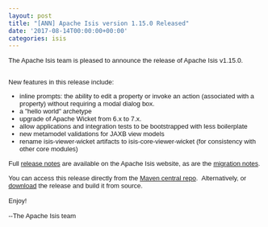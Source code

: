 ```yaml
---
layout: post
title: "[ANN] Apache Isis version 1.15.0 Released"
date: '2017-08-14T00:00:00+00:00'
categories: isis
---
```

<div style="font-family: sans-serif; font-size: small;">The Apache Isis team is pleased to announce the release of Apache Isis v1.15.0.</div> 
  <div style="font-family: sans-serif; font-size: small;"><br /></div> 
  <div style="font-family: sans-serif; font-size: small;"> 
    <p>New features in this release include:</p> 
    <p> </p> 
    <ul> 
      <li>inline prompts: the ability to edit a property or invoke an action (associated with a property) without requiring a modal dialog box.</li> 
      <li>a &quot;hello world&quot; archetype</li> 
      <li>upgrade of Apache Wicket from 6.x to 7.x.</li> 
      <li>allow applications and integration tests to be bootstrapped with less boilerplate</li> 
      <li>new metamodel validations for JAXB view models</li> 
      <li>rename isis-viewer-wicket artifacts to isis-core-viewer-wicket (for consistency with other core modules)</li> 
    </ul> 
    <p> </p> 
  </div> 
  <p><span style="font-family: sans-serif; font-size: small;">Full <a href="http://isis.apache.org/release-notes/release-notes.html#_release-notes_1.15.0">release notes</a> are available on the Apache Isis website, as are the&nbsp;</span><span style="font-family: sans-serif; font-size: small;"><a href="http://isis.apache.org/migration-notes/migration-notes.html#_migration-notes_1.14.0-to-1.15.0">migration notes</a>.</span></p> 
  <div style="font-family: sans-serif; font-size: small;">You can access this release directly from the <a href="http://search.maven.org">Maven central repo</a>. &nbsp;Alternatively, or <a href="http://isis.apache.org/downloads.html">download</a> the release and build it from source.</div> 
  <div style="font-family: sans-serif; font-size: small;"><br /></div> 
  <div style="font-family: sans-serif; font-size: small;">Enjoy!</div> 
  <div style="font-family: sans-serif; font-size: small;"><br /></div> 
  <div style="font-family: sans-serif; font-size: small;">--The Apache Isis team</div> 
  <div style="font-family: sans-serif; font-size: small;"><br /></div>
